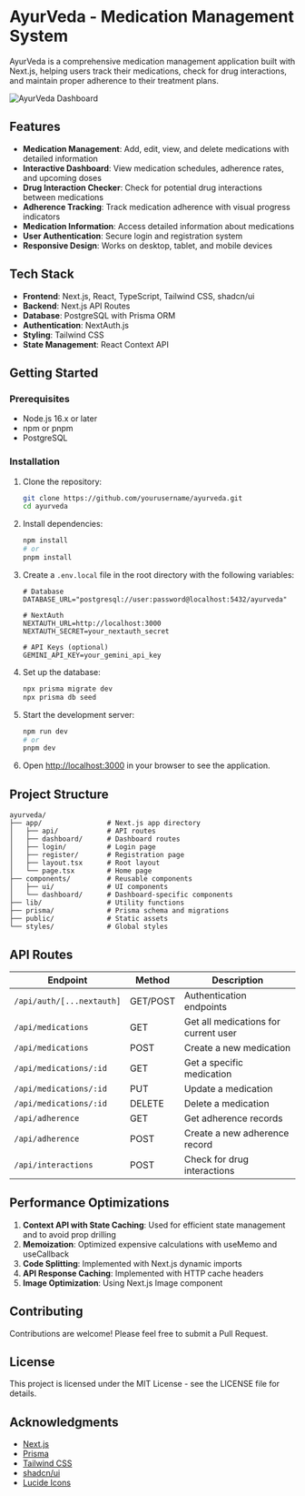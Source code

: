 # AyurVeda - Medication Management System

AyurVeda is a comprehensive medication management application built with Next.js, helping users track their medications, check for drug interactions, and maintain proper adherence to their treatment plans.

![AyurVeda Dashboard](https://via.placeholder.com/800x400?text=AyurVeda+Dashboard)

## Features

- **Medication Management**: Add, edit, view, and delete medications with detailed information
- **Interactive Dashboard**: View medication schedules, adherence rates, and upcoming doses
- **Drug Interaction Checker**: Check for potential drug interactions between medications
- **Adherence Tracking**: Track medication adherence with visual progress indicators
- **Medication Information**: Access detailed information about medications
- **User Authentication**: Secure login and registration system
- **Responsive Design**: Works on desktop, tablet, and mobile devices

## Tech Stack

- **Frontend**: Next.js, React, TypeScript, Tailwind CSS, shadcn/ui
- **Backend**: Next.js API Routes
- **Database**: PostgreSQL with Prisma ORM
- **Authentication**: NextAuth.js
- **Styling**: Tailwind CSS
- **State Management**: React Context API

## Getting Started

### Prerequisites

- Node.js 16.x or later
- npm or pnpm
- PostgreSQL

### Installation

1. Clone the repository:
   ```bash
   git clone https://github.com/yourusername/ayurveda.git
   cd ayurveda
   ```

2. Install dependencies:
   ```bash
   npm install
   # or
   pnpm install
   ```

3. Create a `.env.local` file in the root directory with the following variables:
   ```
   # Database
   DATABASE_URL="postgresql://user:password@localhost:5432/ayurveda"

   # NextAuth
   NEXTAUTH_URL=http://localhost:3000
   NEXTAUTH_SECRET=your_nextauth_secret

   # API Keys (optional)
   GEMINI_API_KEY=your_gemini_api_key
   ```

4. Set up the database:
   ```bash
   npx prisma migrate dev
   npx prisma db seed
   ```

5. Start the development server:
   ```bash
   npm run dev
   # or
   pnpm dev
   ```

6. Open [http://localhost:3000](http://localhost:3000) in your browser to see the application.

## Project Structure

```
ayurveda/
├── app/                # Next.js app directory
│   ├── api/            # API routes
│   ├── dashboard/      # Dashboard routes
│   ├── login/          # Login page
│   ├── register/       # Registration page
│   ├── layout.tsx      # Root layout
│   └── page.tsx        # Home page
├── components/         # Reusable components
│   ├── ui/             # UI components
│   └── dashboard/      # Dashboard-specific components
├── lib/                # Utility functions
├── prisma/             # Prisma schema and migrations
├── public/             # Static assets
└── styles/             # Global styles
```

## API Routes

| Endpoint | Method | Description |
|----------|--------|-------------|
| `/api/auth/[...nextauth]` | GET/POST | Authentication endpoints |
| `/api/medications` | GET | Get all medications for current user |
| `/api/medications` | POST | Create a new medication |
| `/api/medications/:id` | GET | Get a specific medication |
| `/api/medications/:id` | PUT | Update a medication |
| `/api/medications/:id` | DELETE | Delete a medication |
| `/api/adherence` | GET | Get adherence records |
| `/api/adherence` | POST | Create a new adherence record |
| `/api/interactions` | POST | Check for drug interactions |

## Performance Optimizations

1. **Context API with State Caching**: Used for efficient state management and to avoid prop drilling
2. **Memoization**: Optimized expensive calculations with useMemo and useCallback
3. **Code Splitting**: Implemented with Next.js dynamic imports
4. **API Response Caching**: Implemented with HTTP cache headers
5. **Image Optimization**: Using Next.js Image component

## Contributing

Contributions are welcome! Please feel free to submit a Pull Request.

## License

This project is licensed under the MIT License - see the LICENSE file for details.

## Acknowledgments

- [Next.js](https://nextjs.org/)
- [Prisma](https://www.prisma.io/)
- [Tailwind CSS](https://tailwindcss.com/)
- [shadcn/ui](https://ui.shadcn.com/)
- [Lucide Icons](https://lucide.dev/) 